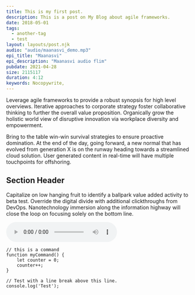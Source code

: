 ```yaml
---
title: This is my first post.
description: This is a post on My Blog about agile frameworks.
date: 2018-05-01
tags:
  - another-tag
  - test
layout: layouts/post.njk
audio: "audio/maanasvi_demo.mp3"
epi_title: "Maanasvi"
epi_description: "Maanasvi audio flim"
pubdate: 2021-04-28 
size: 2115117 
duration: 4:12
keywords: Nocopywrite,
---
```

Leverage agile frameworks to provide a robust synopsis for high level overviews. Iterative approaches to corporate strategy foster collaborative thinking to further the overall value proposition. Organically grow the holistic world view of disruptive innovation via workplace diversity and empowerment.

Bring to the table win-win survival strategies to ensure proactive domination. At the end of the day, going forward, a new normal that has evolved from generation X is on the runway heading towards a streamlined cloud solution. User generated content in real-time will have multiple touchpoints for offshoring.

## Section Header

Capitalize on low hanging fruit to identify a ballpark value added activity to beta test. Override the digital divide with additional clickthroughs from DevOps. Nanotechnology immersion along the information highway will close the loop on focusing solely on the bottom line.

 <audio
        controls
        src="/{{ audio }}">
            Your browser does not support the
            <code>audio</code> element.
    </audio>
``` text/2-3
// this is a command
function myCommand() {
	let counter = 0;
	counter++;
}

// Test with a line break above this line.
console.log('Test');
```
